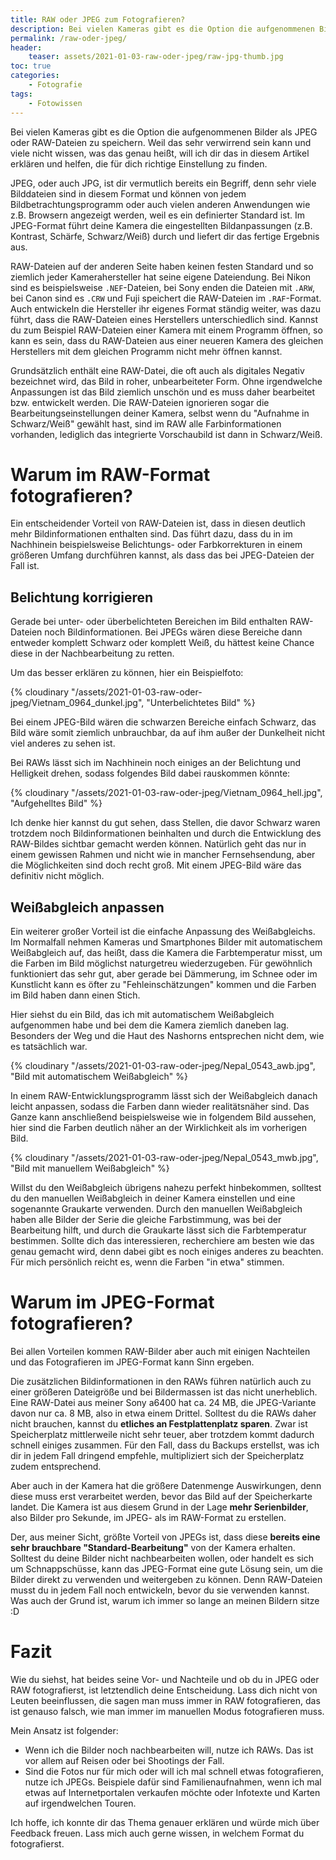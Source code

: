 ```yaml
---
title: RAW oder JPEG zum Fotografieren?
description: Bei vielen Kameras gibt es die Option die aufgenommenen Bilder als JPEG oder RAW-Dateien zu speichern, in diesem Artikel erfährst du, was das bedeutet.
permalink: /raw-oder-jpeg/
header:
    teaser: assets/2021-01-03-raw-oder-jpeg/raw-jpg-thumb.jpg
toc: true
categories:
    - Fotografie 
tags:
    - Fotowissen
---
```

Bei vielen Kameras gibt es die Option die aufgenommenen Bilder als JPEG oder RAW-Dateien zu speichern. 
Weil das sehr verwirrend sein kann und viele nicht wissen, was das genau heißt, will ich dir das in diesem Artikel erklären und helfen, die für dich richtige Einstellung zu finden.

JPEG, oder auch JPG, ist dir vermutlich bereits ein Begriff, denn sehr viele Bilddateien sind in diesem Format und können von jedem Bildbetrachtungsprogramm 
oder auch vielen anderen Anwendungen wie z.B. Browsern angezeigt werden, weil es ein definierter Standard ist. 
Im JPEG-Format führt deine Kamera die eingestellten Bildanpassungen (z.B. Kontrast, Schärfe, Schwarz/Weiß) durch und liefert dir das fertige Ergebnis aus.

RAW-Dateien auf der anderen Seite haben keinen festen Standard und so ziemlich jeder Kamerahersteller hat seine eigene Dateiendung. 
Bei Nikon sind es beispielsweise `.NEF`-Dateien, bei Sony enden die Dateien mit `.ARW`, bei Canon sind es `.CRW` und Fuji speichert die RAW-Dateien im `.RAF`-Format. 
Auch entwickeln die Hersteller ihr eigenes Format ständig weiter, was dazu führt, dass die RAW-Dateien eines Herstellers unterschiedlich sind. 
Kannst du zum Beispiel RAW-Dateien einer Kamera mit einem Programm öffnen, so kann es sein, dass du RAW-Dateien aus einer neueren Kamera des gleichen Herstellers mit dem gleichen Programm nicht mehr öffnen kannst.

Grundsätzlich enthält eine RAW-Datei, die oft auch als digitales Negativ bezeichnet wird, das Bild in roher, unbearbeiteter Form. 
Ohne irgendwelche Anpassungen ist das Bild ziemlich unschön und es muss daher bearbeitet bzw. entwickelt werden. 
Die RAW-Dateien ignorieren sogar die Bearbeitungseinstellungen deiner Kamera, selbst wenn du "Aufnahme in Schwarz/Weiß" gewählt hast, sind im RAW alle Farbinformationen vorhanden, lediglich das integrierte Vorschaubild ist dann in Schwarz/Weiß.

# Warum im RAW-Format fotografieren?

Ein entscheidender Vorteil von RAW-Dateien ist, dass in diesen deutlich mehr Bildinformationen enthalten sind. 
Das führt dazu, dass du in im Nachhinein beispielsweise Belichtungs- oder Farbkorrekturen in einem größeren Umfang durchführen kannst, als dass das bei JPEG-Dateien der Fall ist.

## Belichtung korrigieren

Gerade bei unter- oder überbelichteten Bereichen im Bild enthalten RAW-Dateien noch Bildinformationen. 
Bei JPEGs wären diese Bereiche dann entweder komplett Schwarz oder komplett Weiß, du hättest keine Chance diese in der Nachbearbeitung zu retten. 

Um das besser erklären zu können, hier ein Beispielfoto:

{% cloudinary "/assets/2021-01-03-raw-oder-jpeg/Vietnam_0964_dunkel.jpg", "Unterbelichtetes Bild" %}

Bei einem JPEG-Bild wären die schwarzen Bereiche einfach Schwarz, das Bild wäre somit ziemlich unbrauchbar, da auf ihm außer der Dunkelheit nicht viel anderes zu sehen ist. 

Bei RAWs lässt sich im Nachhinein noch einiges an der Belichtung und Helligkeit drehen, sodass folgendes Bild dabei rauskommen könnte:

{% cloudinary "/assets/2021-01-03-raw-oder-jpeg/Vietnam_0964_hell.jpg", "Aufgehelltes Bild" %}

Ich denke hier kannst du gut sehen, dass Stellen, die davor Schwarz waren trotzdem noch Bildinformationen beinhalten und durch die Entwicklung des RAW-Bildes sichtbar gemacht werden können. 
Natürlich geht das nur in einem gewissen Rahmen und nicht wie in mancher Fernsehsendung, aber die Möglichkeiten sind doch recht groß. 
Mit einem JPEG-Bild wäre das definitiv nicht möglich.

## Weißabgleich anpassen

Ein weiterer großer Vorteil ist die einfache Anpassung des Weißabgleichs. 
Im Normalfall nehmen Kameras und Smartphones Bilder mit automatischem Weißabgleich auf, das heißt, dass die Kamera die Farbtemperatur misst, um die Farben im Bild möglichst naturgetreu wiederzugeben. 
Für gewöhnlich funktioniert das sehr gut, aber gerade bei Dämmerung, im Schnee oder im Kunstlicht kann es öfter zu "Fehleinschätzungen" kommen und die Farben im Bild haben dann einen Stich.

Hier siehst du ein Bild, das ich mit automatischem Weißabgleich aufgenommen habe und bei dem die Kamera ziemlich daneben lag. 
Besonders der Weg und die Haut des Nashorns entsprechen nicht dem, wie es tatsächlich war.

{% cloudinary "/assets/2021-01-03-raw-oder-jpeg/Nepal_0543_awb.jpg", "Bild mit automatischem Weißabgleich" %}

In einem RAW-Entwicklungsprogramm lässt sich der Weißabgleich danach leicht anpassen, sodass die Farben dann wieder realitätsnäher sind. 
Das Ganze kann anschließend beispielsweise wie in folgendem Bild aussehen, hier sind die Farben deutlich näher an der Wirklichkeit als im vorherigen Bild.

{% cloudinary "/assets/2021-01-03-raw-oder-jpeg/Nepal_0543_mwb.jpg", "Bild mit manuellem Weißabgleich" %}

Willst du den Weißabgleich übrigens nahezu perfekt hinbekommen, solltest du den manuellen Weißabgleich in deiner Kamera einstellen und eine sogenannte Graukarte verwenden. 
Durch den manuellen Weißabgleich haben alle Bilder der Serie die gleiche Farbstimmung, was bei der Bearbeitung hilft, und durch die Graukarte lässt sich die Farbtemperatur bestimmen. 
Sollte dich das interessieren, recherchiere am besten wie das genau gemacht wird, denn dabei gibt es noch einiges anderes zu beachten. 
Für mich persönlich reicht es, wenn die Farben "in etwa" stimmen.

# Warum im JPEG-Format fotografieren?

Bei allen Vorteilen kommen RAW-Bilder aber auch mit einigen Nachteilen und das Fotografieren im JPEG-Format kann Sinn ergeben.

Die zusätzlichen Bildinformationen in den RAWs führen natürlich auch zu einer größeren Dateigröße und bei Bildermassen ist das nicht unerheblich. 
Eine RAW-Datei aus meiner Sony a6400 hat ca. 24 MB, die JPEG-Variante davon nur ca. 8 MB, also in etwa einem Drittel. 
Solltest du die RAWs daher nicht brauchen, kannst du **etliches an Festplattenplatz sparen**. 
Zwar ist Speicherplatz mittlerweile nicht sehr teuer, aber trotzdem kommt dadurch schnell einiges zusammen. 
Für den Fall, dass du Backups erstellst, was ich dir in jedem Fall dringend empfehle, multipliziert sich der Speicherplatz zudem entsprechend.

Aber auch in der Kamera hat die größere Datenmenge Auswirkungen, denn diese muss erst verarbeitet werden, bevor das Bild auf der Speicherkarte landet. 
Die Kamera ist aus diesem Grund in der Lage **mehr Serienbilder**, also Bilder pro Sekunde, im JPEG- als im RAW-Format zu erstellen.

Der, aus meiner Sicht, größte Vorteil von JPEGs ist, dass diese **bereits eine sehr brauchbare "Standard-Bearbeitung"** von der Kamera erhalten. 
Solltest du deine Bilder nicht nachbearbeiten wollen, oder handelt es sich um Schnappschüsse, kann das JPEG-Format eine gute Lösung sein, um die Bilder direkt zu verwenden und weitergeben zu können. 
Denn RAW-Dateien musst du in jedem Fall noch entwickeln, bevor du sie verwenden kannst. Was auch der Grund ist, warum ich immer so lange an meinen Bildern sitze :D

# Fazit

Wie du siehst, hat beides seine Vor- und Nachteile und ob du in JPEG oder RAW fotografierst, ist letztendlich deine Entscheidung. 
Lass dich nicht von Leuten beeinflussen, die sagen man muss immer in RAW fotografieren, das ist genauso falsch, wie man immer im manuellen Modus fotografieren muss.

Mein Ansatz ist folgender:
- Wenn ich die Bilder noch nachbearbeiten will, nutze ich RAWs. Das ist vor allem auf Reisen oder bei Shootings der Fall.
- Sind die Fotos nur für mich oder will ich mal schnell etwas fotografieren, nutze ich JPEGs. 
  Beispiele dafür sind Familienaufnahmen, wenn ich mal etwas auf Internetportalen verkaufen möchte oder Infotexte und Karten auf irgendwelchen Touren.

Ich hoffe, ich konnte dir das Thema genauer erklären und würde mich über Feedback freuen. Lass mich auch gerne wissen, in welchem Format du fotografierst.
